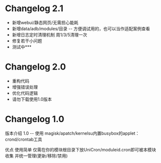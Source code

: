 # Changelog 2.1
* 新增webui/静态网页/无需担心能耗
* 新增data/adb/modules/目录 -- 方便调试用的，也可以当作适配案例查看
* 新增日志定时清理机制 周1/3/5清理一次
* 修复若干小问题
* 测试中***
  




# Changelog 2.0
* 重构代码
* 增强错误处理
* 优化代码逻辑
* 请勿下载使用1.0版本


# Changelog 1.0
版本介绍
1.0 -- 使用 magisk/apatch/kernelsu内置busybox的applet：crond/crontab工具

优点
使用简单
仅需在你的模块根目录下放UniCron/moduleid.cron即可被本模块收集 并统一管理(更新/移除/禁用)
